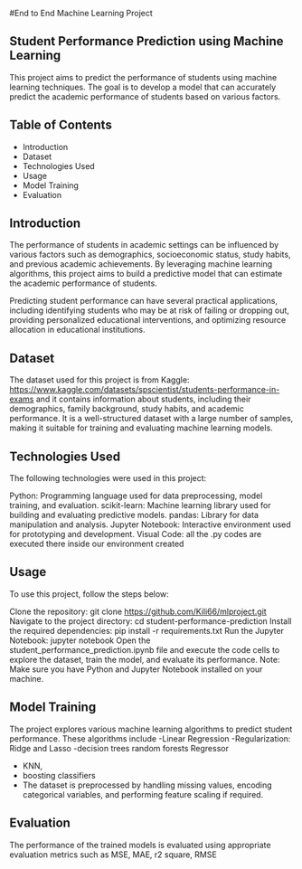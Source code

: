 #End to End Machine Learning Project

## Student Performance Prediction using Machine Learning
This project aims to predict the performance of students using machine learning techniques. The goal is to develop a model that can accurately predict the academic performance of students based on various factors.
## Table of Contents
* Introduction
* Dataset
* Technologies Used
* Usage
* Model Training
* Evaluation

## Introduction
The performance of students in academic settings can be influenced by various factors such as demographics, socioeconomic status, study habits, and previous academic achievements. By leveraging machine learning algorithms, this project aims to build a predictive model that can estimate the academic performance of students.

Predicting student performance can have several practical applications, including identifying students who may be at risk of failing or dropping out, providing personalized educational interventions, and optimizing resource allocation in educational institutions.
## Dataset
The dataset used for this project is from Kaggle: https://www.kaggle.com/datasets/spscientist/students-performance-in-exams and it contains information about students, including their demographics, family background, study habits, and academic performance. It is a well-structured dataset with a large number of samples, making it suitable for training and evaluating machine learning models.

## Technologies Used
The following technologies were used in this project: 

Python: Programming language used for data preprocessing, model training, and evaluation.
scikit-learn: Machine learning library used for building and evaluating predictive models.
pandas: Library for data manipulation and analysis.
Jupyter Notebook: Interactive environment used for prototyping and development.
Visual Code: all the .py codes are executed there inside our environment created

## Usage
To use this project, follow the steps below:

Clone the repository: git clone https://github.com/Kili66/mlproject.git
Navigate to the project directory: cd student-performance-prediction
Install the required dependencies: pip install -r requirements.txt
Run the Jupyter Notebook: jupyter notebook
Open the student_performance_prediction.ipynb file and execute the code cells to explore the dataset, train the model, and evaluate its performance.
Note: Make sure you have Python and Jupyter Notebook installed on your machine.

## Model Training
The project explores various machine learning algorithms to predict student performance. These algorithms include
-Linear Regression
-Regularization: Ridge and Lasso
-decision trees
random forests Regressor
- KNN,
- boosting classifiers
-  The dataset is preprocessed by handling missing values, encoding categorical variables, and performing feature scaling if required.
## Evaluation
The performance of the trained models is evaluated using appropriate evaluation metrics such as MSE, MAE, r2 square, RMSE
